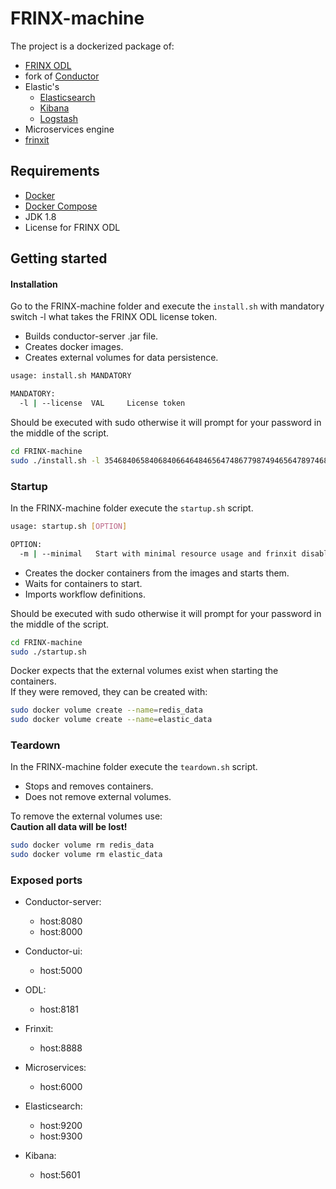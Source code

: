 # FRINX-machine
The project is a dockerized package of: 

* [FRINX ODL]
* fork of [Conductor]
* Elastic's
    * [Elasticsearch]
    * [Kibana]
    * [Logstash]
* Microservices engine
* [frinxit]



## Requirements
* [Docker](https://www.docker.com/)
* [Docker Compose](https://github.com/docker/compose)
* JDK 1.8
* License for FRINX ODL



## Getting started
 
#### Installation
Go to the FRINX-machine folder and execute the `install.sh` with mandatory switch -l 
what takes the FRINX ODL license token.
* Builds conductor-server .jar file.
* Creates docker images.
* Creates external volumes for data persistence.

```bash
usage: install.sh MANDATORY 

MANDATORY:
  -l | --license  VAL     License token
```


Should be executed with sudo otherwise it will prompt for your password in the middle of the script.

```bash
cd FRINX-machine
sudo ./install.sh -l 3546840658406840664648465647486779874946564789746876854068
```


### Startup
In the FRINX-machine folder execute the `startup.sh` script.
```bash
usage: startup.sh [OPTION]  

OPTION:
  -m | --minimal   Start with minimal resource usage and frinxit disabled.
```

* Creates the docker containers from the images and starts them.
* Waits for containers to start.
* Imports workflow definitions.


Should be executed with sudo otherwise it will prompt for your password in the middle of the script.
```bash
cd FRINX-machine
sudo ./startup.sh
```

Docker expects that the external volumes exist when starting the containers.  
If they were removed, they can be created with:
```bash
sudo docker volume create --name=redis_data
sudo docker volume create --name=elastic_data
```


### Teardown
In the FRINX-machine folder execute the `teardown.sh` script.
* Stops and removes containers.
* Does not remove external volumes.

To remove the external volumes use:  
**Caution all data will be lost!**
```bash
sudo docker volume rm redis_data
sudo docker volume rm elastic_data
```

### Exposed ports
* Conductor-server: 
	* host:8080
	* host:8000

* Conductor-ui: 
	* host:5000

* ODL: 
	* host:8181

* Frinxit: 
	* host:8888

* Microservices: 
	* host:6000

* Elasticsearch: 
	* host:9200
	* host:9300
* Kibana:
    * host:5601



[FRINX ODL]: <https://frinx.io/odl_distribution>
[Conductor]: <https://github.com/FRINXio/conductor>
[frinxit]: <https://github.com/FRINXio/frinxit>
[Elasticsearch]: <https://www.elastic.co/products/elasticsearch>
[Kibana]: <https://www.elastic.co/products/kibana>
[Logstash]: <https://www.elastic.co/products/logstash>